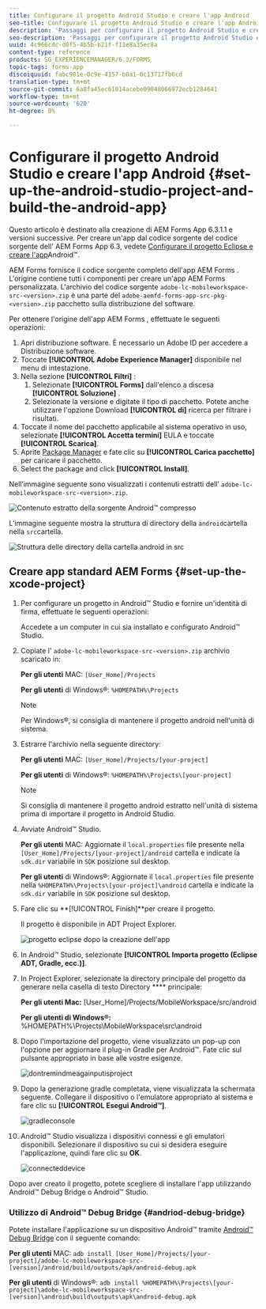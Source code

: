 ```yaml
---
title: Configurare il progetto Android Studio e creare l'app Android
seo-title: Configurare il progetto Android Studio e creare l'app Android
description: 'Passaggi per configurare il progetto Android Studio e creare il programma di installazione per l''app AEM Forms '
seo-description: 'Passaggi per configurare il progetto Android Studio e creare il programma di installazione per l''app AEM Forms '
uuid: 4c966cdc-d0f5-4b5b-b21f-f11e8a35ec8a
content-type: reference
products: SG_EXPERIENCEMANAGER/6.3/FORMS
topic-tags: forms-app
discoiquuid: fabc981e-0c9e-4157-b0a1-0c13717fb6cd
translation-type: tm+mt
source-git-commit: 6a8fa45ec61014acebe09048066972ecb1284641
workflow-type: tm+mt
source-wordcount: '620'
ht-degree: 0%

---
```



# Configurare il progetto Android Studio e creare l&#39;app Android {#set-up-the-android-studio-project-and-build-the-android-app}

Questo articolo è destinato alla creazione di  AEM Forms App 6.3.1.1 e versioni successive. Per creare un&#39;app dal codice sorgente del codice sorgente dell&#39; AEM Forms App 6.3, vedete [Configurare il progetto Eclipse e creare l&#39;app](/help/forms/using/setup-eclipse-project-build-installer.md)Android™.

 AEM Forms fornisce il codice sorgente completo dell&#39;app AEM Forms . L&#39;origine contiene tutti i componenti per creare un&#39;app AEM Forms  personalizzata. L&#39;archivio del codice sorgente `adobe-lc-mobileworkspace-src-<version>.zip` è una parte del `adobe-aemfd-forms-app-src-pkg-<version>.zip` pacchetto sulla distribuzione del software.

Per ottenere l&#39;origine dell&#39;app AEM Forms , effettuate le seguenti operazioni:

1. Apri distribuzione [](https://experience.adobe.com/downloads)software. È necessario un Adobe ID  per accedere a Distribuzione software.
1. Toccate **[!UICONTROL Adobe Experience Manager]** disponibile nel menu di intestazione.
1. Nella sezione **[!UICONTROL Filtri]** :
   1. Selezionate **[!UICONTROL Forms]** dall&#39;elenco a discesa **[!UICONTROL Soluzione]** .
   2. Selezionate la versione e digitate il tipo di pacchetto. Potete anche utilizzare l&#39;opzione Download **[!UICONTROL di]** ricerca per filtrare i risultati.
1. Toccate il nome del pacchetto applicabile al sistema operativo in uso, selezionate **[!UICONTROL Accetta termini]** EULA e toccate **[!UICONTROL Scarica]**.
1. Aprite [Package Manager](https://docs.adobe.com/content/help/en/experience-manager-65/administering/contentmanagement/package-manager.html) e fate clic su **[!UICONTROL Carica pacchetto]** per caricare il pacchetto.
1. Select the package and click **[!UICONTROL Install]**.

Nell’immagine seguente sono visualizzati i contenuti estratti dell’ `adobe-lc-mobileworkspace-src-<version>.zip`.

![Contenuto estratto della sorgente Android™ compresso](assets/mws-content-1.png)

L’immagine seguente mostra la struttura di directory della `android`cartella nella `src`cartella.

![Struttura delle directory della cartella android in src](assets/android-folder.png)

## Creare app standard  AEM Forms {#set-up-the-xcode-project}

1. Per configurare un progetto in Android™ Studio e fornire un&#39;identità di firma, effettuate le seguenti operazioni:

   Accedete a un computer in cui sia installato e configurato Android™ Studio.

1. Copiate l&#39; `adobe-lc-mobileworkspace-src-<version>.zip` archivio scaricato in:

   **Per gli utenti** MAC: `[User_Home]/Projects`

   **Per gli utenti** di Windows®: `%HOMEPATH%\Projects`

   >[!NOTE]
   >
   >Per Windows®, si consiglia di mantenere il progetto android nell&#39;unità di sistema.

1. Estrarre l&#39;archivio nella seguente directory:

   **Per gli utenti** MAC: `[User_Home]/Projects/[your-project]`

   **Per gli utenti** di Windows®: `%HOMEPATH%\Projects\[your-project]`

   >[!NOTE]
   >
   >Si consiglia di mantenere il progetto android estratto nell&#39;unità di sistema prima di importare il progetto in Android Studio.

1. Avviate Android™ Studio.

   **Per gli utenti** MAC: Aggiornate il `local.properties` file presente nella `[User_Home]/Projects/[your-project]/android` cartella e indicate la `sdk.dir` variabile in `SDK` posizione sul desktop.

   **Per gli utenti** di Windows®: Aggiornate il `local.properties` file presente nella `%HOMEPATH%\Projects\[your-project]\android` cartella e indicate la `sdk.dir` variabile in `SDK` posizione sul desktop.

1. Fare clic su **[!UICONTROL Finish]**per creare il progetto.

   Il progetto è disponibile in ADT Project Explorer.

   ![progetto eclipse dopo la creazione dell&#39;app](assets/eclipsebuildmws.png)

1. In Android™ Studio, selezionate **[!UICONTROL Importa progetto (Eclipse ADT, Gradle, ecc.)]**.
1. In Project Explorer, selezionate la directory principale del progetto da generare nella casella di testo Directory **** principale:

   **Per gli utenti Mac:** [User_Home]/Projects/MobileWorkspace/src/android

   **Per gli utenti di Windows®:** %HOMEPATH%\Projects\MobileWorkspace\src\android

1. Dopo l&#39;importazione del progetto, viene visualizzato un pop-up con l&#39;opzione per aggiornare il plug-in Gradle per Android™. Fate clic sul pulsante appropriato in base alle vostre esigenze.

   ![dontremindmeagainputisproject](assets/dontremindmeagainforthisproject.png)

1. Dopo la generazione gradle completata, viene visualizzata la schermata seguente. Collegare il dispositivo o l&#39;emulatore appropriato al sistema e fare clic su **[!UICONTROL Esegui Android™]**.

   ![gradleconsole](assets/gradleconsole.png)

1. Android™ Studio visualizza i dispositivi connessi e gli emulatori disponibili. Selezionare il dispositivo su cui si desidera eseguire l&#39;applicazione, quindi fare clic su **OK**.

   ![connecteddevice](assets/connecteddevice.png)

Dopo aver creato il progetto, potete scegliere di installare l&#39;app utilizzando Android™ Debug Bridge o Android™ Studio.

### Utilizzo di Android™ Debug Bridge {#andriod-debug-bridge}

Potete installare l&#39;applicazione su un dispositivo Android™ tramite [Android™ Debug Bridge](https://developer.android.com/tools/help/adb.html) con il seguente comando:

**Per gli utenti** MAC: `adb install [User_Home]/Projects/[your-project]/adobe-lc-mobileworkspace-src-[version]/android/build/outputs/apk/android-debug.apk`

**Per gli utenti** di Windows®: `adb install %HOMEPATH%\Projects\[your-project]\adobe-lc-mobileworkspace-src-[version]\android\build\outputs\apk\android-debug.apk`

